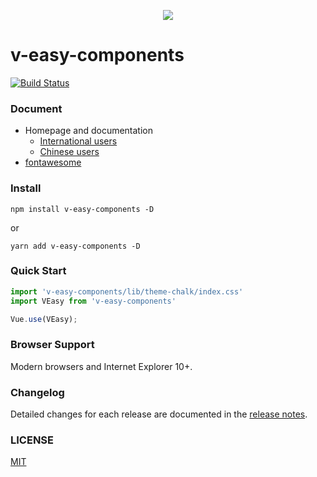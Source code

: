 <p align="center">
  <img src="https://linkorg.club/logo.png">
</p>

# v-easy-components

[![Build Status](https://travis-ci.com/Linkontoask/v-easy-components.svg?token=DxCbMdsVpziN8id5YUJs&branch=master)](https://travis-ci.com/Linkontoask/v-easy-components)
<a href="https://github.com/Linkontoask/v-easy"><img src="https://img.shields.io/badge/dev-v0.7.0-blue.svg" alt=""></a>
<a href="https://github.com/Linkontoask/v-easy"><img src="https://img.shields.io/badge/size-151kb-green.svg" alt=""></a>
<a href="https://github.com/Linkontoask/v-easy"><img src="https://img.shields.io/badge/vue-2.x-orange.svg" alt=""></a>
<a href="https://github.com/Linkontoask/v-easy"><img src="https://img.shields.io/badge/license-MIT-red.svg" alt=""></a>

### Document

+ Homepage and documentation
  + [International users](https://linkorg.club)
  + [Chinese users](https://linkorg.club/zh/)
+ [fontawesome](https://fontawesome.com/start)

### Install
```
npm install v-easy-components -D
```
or
```
yarn add v-easy-components -D
```

### Quick Start
``` javascript
import 'v-easy-components/lib/theme-chalk/index.css'
import VEasy from 'v-easy-components'

Vue.use(VEasy);
```

### Browser Support

Modern browsers and Internet Explorer 10+.

### Changelog

Detailed changes for each release are documented in the [release notes](./ChangeLog.md).

### LICENSE

[MIT](./src/LICENSE)
